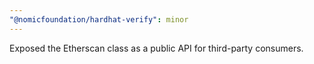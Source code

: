 ```yaml
---
"@nomicfoundation/hardhat-verify": minor
---
```


Exposed the Etherscan class as a public API for third-party consumers.
